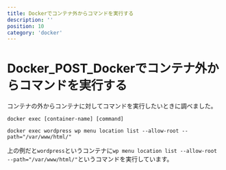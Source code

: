 ```yaml
---
title: Dockerでコンテナ外からコマンドを実行する
description: ''
position: 10
category: 'docker'
---
```


# Docker_POST_Dockerでコンテナ外からコマンドを実行する

コンテナの外からコンテナに対してコマンドを実行したいときに調べました。

```
docker exec [container-name] [command]
```

```
docker exec wordpress wp menu location list --allow-root --path="/var/www/html/"
```
上の例だと`wordpress`というコンテナに`wp menu location list --allow-root --path="/var/www/html/"`というコマンドを実行しています。
